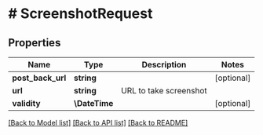 # # ScreenshotRequest

## Properties

Name | Type | Description | Notes
------------ | ------------- | ------------- | -------------
**post_back_url** | **string** |  | [optional]
**url** | **string** | URL to take screenshot |
**validity** | **\DateTime** |  | [optional]

[[Back to Model list]](../../README.md#models) [[Back to API list]](../../README.md#endpoints) [[Back to README]](../../README.md)
